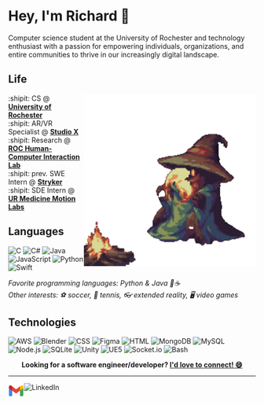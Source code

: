 # Hey, I'm Richard 👐

Computer science student at the University of Rochester and technology enthusiast with  a passion for empowering individuals, organizations, and entire communities to thrive in our increasingly digital landscape.  

## Life

<img align="right" alt="Pepe dancing with beat sabers" width="350" src="img/blackmage.gif" />

:shipit: CS @ [**University of Rochester**][ur]  
:shipit: AR/VR Specialist @ [**Studio X**][studiox]  
:shipit: Research @ [**ROC Human-Computer Interaction Lab**][rochci]  
:shipit: prev. SWE Intern @ [**Stryker**][stryker]  
:shipit: SDE Intern @ [**UR Medicine Motion Labs**][urmc]

[ur]: https://rochester.edu
[studiox]: https://studiox.lib.rochester.edu/about/
[rochci]: https://roc-hci.com/
[stryker]: https://www.stryker.com/us/en/index.html
[urmc]: https://www.urmc.rochester.edu/conditions-and-treatments/motion-labs

## Languages

![C](https://img.shields.io/badge/C-A8B9CC?logo=c&logoColor=white&style=for-the-badge)
![C#](https://img.shields.io/badge/C%23-239120?style=for-the-badge&logo=c-sharp&logoColor=white)
![Java](https://img.shields.io/badge/Java-ED8B00?style=for-the-badge&logo=openjdk&logoColor=white)
![JavaScript](https://img.shields.io/badge/JavaScript-F7DF1E?logo=javascript&logoColor=black&style=for-the-badge)
![Python](https://img.shields.io/badge/Python-3776AB?logo=python&logoColor=white&style=for-the-badge)
![Swift](https://img.shields.io/badge/Swift-FA7343?style=for-the-badge&logo=swift&logoColor=white)

_Favorite programming languages: Python & Java 🐍☕_  
_Other interests: ⚽ soccer, 🎾 tennis,
👓 extended reality, 🖥️ video games_

## Technologies

![AWS](https://img.shields.io/badge/Amazon_AWS-FF9900?style=for-the-badge&logo=amazonaws&logoColor=white)
![Blender](https://img.shields.io/badge/blender-%23F5792A.svg?style=for-the-badge&logo=blender&logoColor=white)
![CSS](https://img.shields.io/badge/CSS3-1572B6?style=for-the-badge&logo=css3&logoColor=white)
![Figma](https://img.shields.io/badge/Figma-F24E1E?style=for-the-badge&logo=figma&logoColor=white)
![HTML](https://img.shields.io/badge/HTML5-E34F26?style=for-the-badge&logo=html5&logoColor=white)
![MongoDB](https://img.shields.io/badge/MongoDB-4EA94B?style=for-the-badge&logo=mongodb&logoColor=white)
![MySQL](https://img.shields.io/badge/MySQL-00000F?style=for-the-badge&logo=mysql&logoColor=white)
![Node.js](https://img.shields.io/badge/Node.js-43853D?style=for-the-badge&logo=node.js&logoColor=white)
![SQLite](https://img.shields.io/badge/SQLite-07405E?style=for-the-badge&logo=sqlite&logoColor=white)
![Unity](https://img.shields.io/badge/Unity-100000?style=for-the-badge&logo=unity&logoColor=white)
![UE5](https://img.shields.io/badge/unrealengine-%23313131.svg?style=for-the-badge&logo=unrealengine&logoColor=white)
![Socket.io](https://img.shields.io/badge/Socket.io-010101?&style=for-the-badge&logo=Socket.io&logoColor=white)
![Bash](https://img.shields.io/badge/Shell_Script-121011?style=for-the-badge&logo=gnu-bash&logoColor=white)


<p align="center">
    <b>Looking for a software engineer/developer?
        <a href="https://www.linkedin.com/in/richard-chuong/">I'd love to connect! 😄</a>
    </b>
</p>

---

<!--<a href="https://novakcgx.me">
    <img height="32" align="left" alt="Website" src="img/icons/personal.png" />
</a>-->

<a href="mailto:chuongrichard@gmail.com">
    <img height="32" align="left" alt="Mail" src="img/icons/gmail.png" />
</a>

<a href="https://www.linkedin.com/in/richard-chuong/">
    <img height="32" align="left" alt="LinkedIn" src="img/icons/linkedin.png" />
</a>

